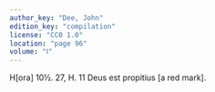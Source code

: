 ```yaml
---
author_key: "Dee, John"
edition_key: "compilation"
license: "CC0 1.0"
location: "page 96"
volume: "Ⅰ"
---
```

H[ora] 10½. 27, H. 11 Deus est propitius [a red mark].
